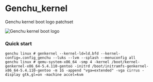 # Genchu_kernel
Genchu kernel boot logo patchset


![Genchu kernel boot logo](https://dev.gentoo.org/~alicef/genchu_boot_logo.png)


### Quick start
```
genchu linux # genkernel --kernel-ld=ld.bfd --kernel-config=.config_genchu --luks --lvm --splash --menuconfig all
genchu linux # qemu-system-x86_64 -smp 4 -kernel /boot/kernel-genkernel-x86_64-5.4.110-gentoo -initrd /boot/initramfs-genkernel-x86_64-5.4.110-gentoo -m 1G -append "vga=extended" -vga cirrus -display gtk,gl=on -machine accel=kvm
```
